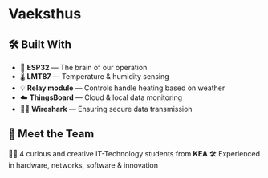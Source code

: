 # Vaeksthus

## 🛠️ Built With

- 🧠 **ESP32** — The brain of our operation
- 🌡️ **LMT87** — Temperature & humidity sensing
- 💡 **Relay module** — Controls handle heating based on weather
- ☁️ **ThingsBoard** — Cloud & local data monitoring
- 🕵️‍♂️ **Wireshark** — Ensuring secure data transmission

## 🤝 Meet the Team

👩‍💻 4 curious and creative IT-Technology students from **KEA**
🛠️ Experienced in hardware, networks, software & innovation
